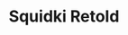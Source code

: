 ---
slug: squidki-retold
title: Squidki Retold
description: "Squidki Retold is an exciting online game. Play for free directly in your browser!"
icon: /images/new_mods/Sprunki Retold.png
url: https://wowtbc.net/sprunkin/sprunki-retold/index.html
previewImage: /images/new_mods/Sprunki Retold.png
type: new mods

# SEO配置
seo:
  title: "Squidki Retold - Play Free Online Game | Fun Browser Games"
  description: "Squidki Retold - Play this fun online game for free in your browser. No download required!"
  ogImage: "/images/new_mods/Sprunki Retold.png"
  keywords: "squidki-retold, online game, browser game, free game, new mods game, play online"

videoUrls:
  - https://www.youtube.com/embed/example1
  - https://www.youtube.com/embed/example2

whyPlay:
  title: "Why Play Squidki Retold?"
  items:
    - "Immersive Gameplay: Squidki Retold offers an engaging and immersive gaming experience that will keep you entertained for hours"
    - "Challenging Levels: Test your skills with increasingly difficult challenges and obstacles"
    - "Beautiful Graphics: Enjoy stunning visuals and smooth animations that bring the game world to life"
    - "Regular Updates: New content and features are added regularly to keep the game fresh and exciting"
    - "Free to Play: Experience all the fun without spending a penny"
    - "Community Features: Connect with other players, share strategies, and compete for high scores"
    - "Cross-Platform: Play on any device with a web browser, no downloads required"

features:
  title: "Key Features of Squidki Retold"
  image: "/images/new_mods/Sprunki Retold.png"
  items:
    - "Intuitive Controls: Easy to learn controls make Squidki Retold accessible for players of all skill levels"
    - "Multiple Game Modes: Enjoy various gameplay options that provide different challenges and experiences"
    - "Character Customization: Personalize your gaming experience with unique characters and items"
    - "Achievement System: Complete special tasks to earn rewards and recognition"
    - "Leaderboards: Compete with players worldwide and see who can achieve the highest scores"

characteristics:
  title: "Game Characteristics"
  image: "/images/new_mods/Sprunki Retold.png"
  items:
    - "Genre: New mods game with elements of strategy and skill"
    - "Difficulty: Suitable for both casual gamers and those seeking a challenge"
    - "Play Time: Quick sessions or extended gameplay, depending on your preference"
    - "Art Style: Vibrant and engaging visuals that enhance the gaming experience"
    - "Sound Design: Immersive audio that complements the gameplay perfectly"

info: "Squidki Retold is an exciting online game that offers players a unique and engaging gaming experience. With its intuitive controls, stunning visuals, and challenging gameplay, Squidki Retold provides hours of entertainment for players of all ages and skill levels. Whether you're looking for a quick gaming session during a break or an extended play session, Squidki Retold delivers an immersive experience that will keep you coming back for more. The game features multiple levels of increasing difficulty, ensuring that players are constantly challenged as they progress. With regular updates adding new content and features, Squidki Retold remains fresh and exciting, providing endless entertainment options for its growing community of players."

howToPlayIntro: "Welcome to Squidki Retold! This guide will walk you through the basics and help you master the game. Whether you're a beginner or looking to improve your skills, these tips and instructions will enhance your gaming experience."

howToPlaySteps:
  - title: "Getting Started"
    description: "Begin your Squidki Retold adventure by familiarizing yourself with the controls. Use your keyboard or mouse to navigate through the game interface. The tutorial will guide you through the basic mechanics and help you understand the objectives."
  - title: "Understanding the Objectives"
    description: "In Squidki Retold, your main goal is to progress through levels by completing specific objectives. Each level presents unique challenges that require different strategies and approaches."
  - title: "Mastering the Controls"
    description: "Practice using the controls to improve your precision and reaction time. Squidki Retold requires quick reflexes and strategic thinking to overcome obstacles and defeat opponents."
  - title: "Utilizing Power-ups"
    description: "Collect power-ups throughout the game to enhance your abilities and overcome difficult challenges. Each power-up offers unique advantages that can be crucial for success."
  - title: "Developing Strategies"
    description: "As you progress in Squidki Retold, develop effective strategies for different scenarios. Analyze patterns, anticipate challenges, and adapt your approach to maximize your performance."

faq:
  title: "Frequently Asked Questions about Squidki Retold"
  items:
    - question: "Is Squidki Retold free to play?"
      answer: "Yes, Squidki Retold is completely free to play directly in your web browser. No downloads or purchases are required to enjoy the full game experience."
    - question: "Can I play Squidki Retold on mobile devices?"
      answer: "Yes, Squidki Retold is optimized for both desktop and mobile play. You can enjoy the game on any device with a web browser and internet connection."
    - question: "Are there any in-game purchases?"
      answer: "While Squidki Retold is free to play, there may be optional in-game purchases available for cosmetic items or additional features that don't affect core gameplay."
    - question: "How often is Squidki Retold updated?"
      answer: "The developers regularly update Squidki Retold with new content, features, and improvements based on player feedback and game performance."
    - question: "Can I play Squidki Retold offline?"
      answer: "Currently, Squidki Retold requires an internet connection to play as it's a browser-based online game."
    - question: "Is Squidki Retold suitable for children?"
      answer: "Yes, Squidki Retold is designed to be family-friendly and suitable for players of all ages."
    - question: "How do I report bugs or issues?"
      answer: "If you encounter any problems while playing Squidki Retold, you can report them through the game's support page or contact the developers directly through their website."
    - question: "Still Have Questions?"
      answer: "If you have additional questions about Squidki Retold that aren't covered in this FAQ, please visit our support center or contact our customer service team for assistance."
---